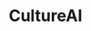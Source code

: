 ---
layout: startup_page
title: "CultureAI"
id: "culture.ai"
permalink: "/cultureaiculture.ai04222025/"
website: "https://www.culture.ai/"
funding_round: "Series A"
funding_amount: "$10M"
investors: "Mercia Ventures, Smedvig Ventures, Passion Capital, Senovo"
about: "CultureAI is a cyber risk management platform that uses a data-driven approach to help organizations monitor, reduce, and fix human cyber risks. Its platform empowers organizations to identify workforce security risks, coach employees, and automate fixes, aiming to prevent human error from leading to security breaches. CultureAI's solutions address the growing need for effective human risk management in an increasingly complex cyber landscape."
markets: "Cybersecurity, Human Risk Management, Security, Software, Artificial Intelligence & Machine Learning"
hq: "Manchester, England, United Kingdom"
founded_year: "2015"
linkedin: "https://www.linkedin.com/company/cultureai"
twitter: "https://twitter.com/culture_ai"
instagram: ""
facebook: "https://www.facebook.com/cultureailtd"
crunchbase: "https://www.crunchbase.com/organization/cultureai"
pitchbook: "https://pitchbook.com/profiles/company/267843-34"

# SEO Optimization
meta_title: "CultureAI - Series A Funding ($10M)"
meta_description: "CultureAI, CultureAI is a cyber risk management platform that uses a data-driven approach to help organizations monitor, reduce, and fix human cyber risks. Its p..."
meta_keywords: "CultureAI, Cybersecurity, Human Risk Management, Security, Software, Artificial Intelligence & Machine Learning, Series A funding"
canonical_url: "https://pkprojectstartups.github.io/projectstartups.com/cultureaiculture.ai04222025/"
---